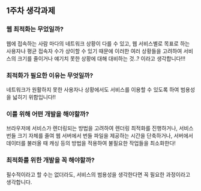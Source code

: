 ## 1주차 생각과제

### 웹 최적화는 무었일까?

웹에 접속하는 사람 마다의 네트워크 상황이 다를 수 있고, 웹 서비스별로 목표로 하는 사용자나 평균 접속자 수가 상이할 수 있기 때문에
이러한 여러 상황들을 고려하여 서비스의 크기를 줄이거나 얘기치 못한 상황에 대해 대비하는 것..? 이라고 생각합니다!!!
### 최적화가 필요한 이유는 무엇일까?

네트워크가 원활하지 못한 사용자나 상황에서도 서비스를 이용할 수 있도록 하여 범용성을 넓히기 위함입니다!!
### 이를 위해 어떤 개발을 해야할까?

브라우저에 서비스가 렌더링되는 방법을 고려하여 렌더링 최적화를 진행하거나,
서비스 번들 크기 자체를 줄여 웹 서버에서 번들 파일을 제공하는 시간을 단축하거나,
서버에서 데이터를 불러올 때 캐싱 등의 방법을 적용하여 불필요한 작업들을 최소화한다!

### 최적화를 위한 개발을 꼭 해야할까?

필수적이라고 할 수는 없더라도, 서비스의 범용성을 생각한다면 꼭 필요한 과정이라고 생각합니다.